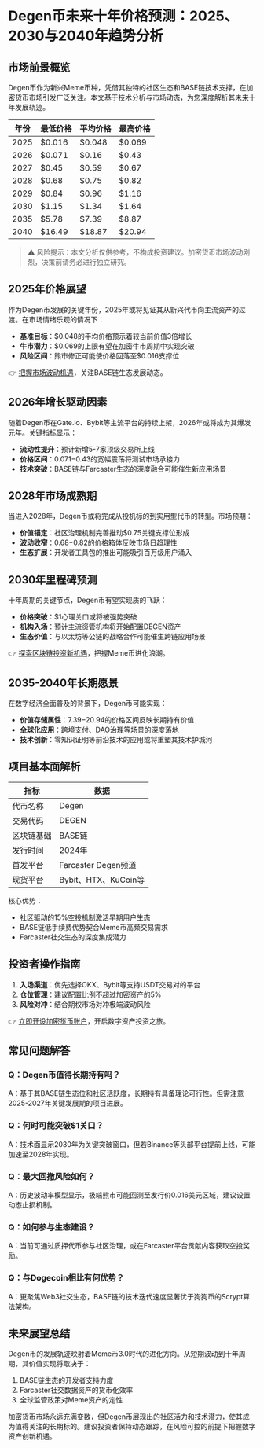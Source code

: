 # Degen币未来十年价格预测：2025、2030与2040年趋势分析

## 市场前景概览
Degen币作为新兴Meme币种，凭借其独特的社区生态和BASE链技术支撑，在加密货币市场引发广泛关注。本文基于技术分析与市场动态，为您深度解析其未来十年发展轨迹。

| 年份 | 最低价格 | 平均价格 | 最高价格 |
| --- | --- | --- | --- |
| 2025 | $0.016 | $0.048 | $0.069 |
| 2026 | $0.071 | $0.16 | $0.43 |
| 2027 | $0.45 | $0.59 | $0.67 |
| 2028 | $0.68 | $0.75 | $0.82 |
| 2029 | $0.84 | $0.96 | $1.16 |
| 2030 | $1.15 | $1.34 | $1.64 |
| 2035 | $5.78 | $7.39 | $8.87 |
| 2040 | $16.49 | $18.87 | $20.94 |

> ⚠️ 风险提示：本文分析仅供参考，不构成投资建议。加密货币市场波动剧烈，决策前请务必进行独立研究。

## 2025年价格展望
作为Degen币发展的关键年份，2025年或将见证其从新兴代币向主流资产的过渡。在市场情绪乐观的情况下：
- **基准目标**：$0.048的平均价格预示着较当前价值3倍增长
- **牛市潜力**：$0.069的上限有望在加密牛市周期中实现突破
- **风险区间**：熊市修正可能使价格回落至$0.016支撑位

👉 [把握市场波动机遇](https://bit.ly/okx_welcome)，关注BASE链生态发展动态。

## 2026年增长驱动因素
随着Degen币在Gate.io、Bybit等主流平台的持续上架，2026年或将成为其爆发元年。关键指标显示：
- **流动性提升**：预计新增5-7家顶级交易所上线
- **价格区间**：$0.071-$0.43的宽幅震荡将测试市场承接力
- **技术突破**：BASE链与Farcaster生态的深度融合可能催生新应用场景

## 2028年市场成熟期
当进入2028年，Degen币或将完成从投机标的到实用型代币的转型。市场预期：
- **价值锚定**：社区治理机制完善推动$0.75关键支撑位形成
- **波动收窄**：$0.68-$0.82的价格箱体反映市场日趋理性
- **生态扩展**：开发者工具包的推出可能吸引百万级用户涌入

## 2030年里程碑预测
十年周期的关键节点，Degen币有望实现质的飞跃：
- **价格突破**：$1心理关口或将被强势突破
- **机构入场**：预计主流资管机构将开始配置DEGEN资产
- **生态价值**：与以太坊等公链的战略合作可能催生跨链应用场景

👉 [探索区块链投资新机遇](https://bit.ly/okx_welcome)，把握Meme币进化浪潮。

## 2035-2040年长期愿景
在数字经济全面普及的背景下，Degen币可能实现：
- **价值存储属性**：$7.39-$20.94的价格区间反映长期持有价值
- **全球化应用**：跨境支付、DAO治理等场景的深度落地
- **技术创新**：零知识证明等前沿技术的应用或将重塑其技术护城河

## 项目基本面解析
| 指标 | 数据 |
| --- | --- |
| 代币名称 | Degen |
| 交易代码 | DEGEN |
| 区块链基础 | BASE链 |
| 发行时间 | 2024年 |
| 首发平台 | Farcaster Degen频道 |
| 现货平台 | Bybit、HTX、KuCoin等 |

核心优势：
- 社区驱动的15%空投机制激活早期用户生态
- BASE链低手续费优势契合Meme币高频交易需求
- Farcaster社交生态的深度集成潜力

## 投资者操作指南
1. **入场渠道**：优先选择OKX、Bybit等支持USDT交易对的平台
2. **仓位管理**：建议配置比例不超过加密资产的5%
3. **风险对冲**：结合期权市场对冲极端波动风险

👉 [立即开设加密货币账户](https://bit.ly/okx_welcome)，开启数字资产投资之旅。

## 常见问题解答
### Q：Degen币值得长期持有吗？
A：基于其BASE链生态位和社区活跃度，长期持有具备理论可行性。但需注意2025-2027年关键发展期的项目进展。

### Q：何时可能突破$1关口？
A：技术面显示2030年为关键突破窗口，但若Binance等头部平台提前上线，可能加速至2028年实现。

### Q：最大回撤风险如何？
A：历史波动率模型显示，极端熊市可能回测至发行价0.016美元区域，建议设置动态止损机制。

### Q：如何参与生态建设？
A：当前可通过质押代币参与社区治理，或在Farcaster平台贡献内容获取空投奖励。

### Q：与Dogecoin相比有何优势？
A：更聚焦Web3社交生态，BASE链的技术迭代速度显著优于狗狗币的Scrypt算法架构。

## 未来展望总结
Degen币的发展轨迹映射着Meme币3.0时代的进化方向。从短期波动到十年周期，其价值实现将取决于：
1. BASE链生态的开发者支持力度
2. Farcaster社交数据资产的货币化效率
3. 全球监管政策对Meme资产的定性

加密货币市场永远充满变数，但Degen币展现出的社区活力和技术潜力，使其成为值得关注的长期标的。建议投资者保持动态跟踪，在风险可控的前提下把握数字资产创新机遇。
